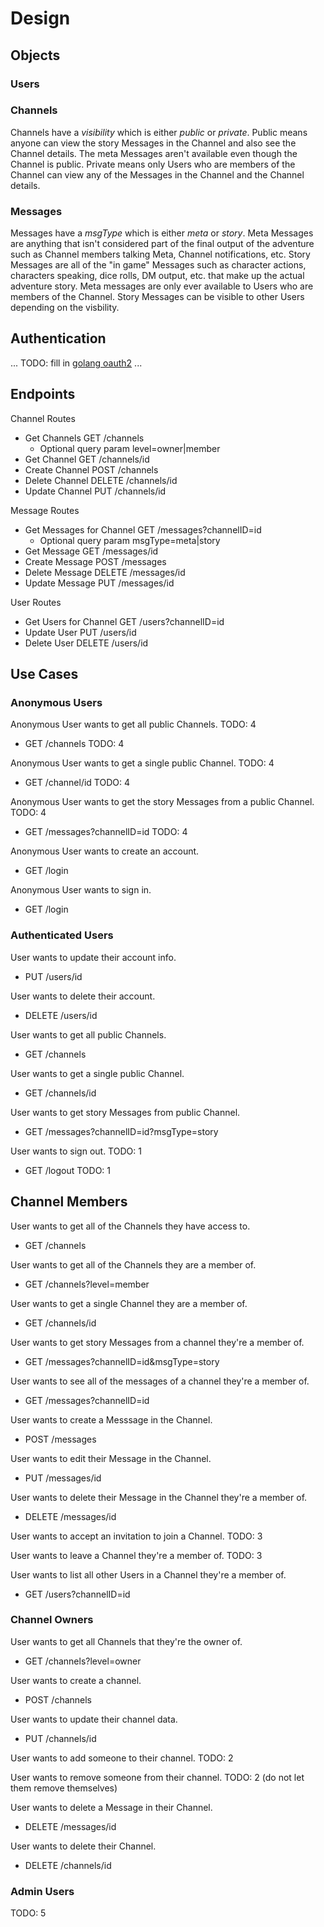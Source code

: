 # Design

## Objects

### Users

### Channels

Channels have a *visibility* which is either *public* or *private*. Public means anyone can view the story Messages in the Channel and also see the Channel details. The meta Messages aren't available even though the Channel is public. Private means only Users who are members of the Channel can view any of the Messages in the Channel and the Channel details.

### Messages

Messages have a *msgType* which is either *meta* or *story*. Meta Messages are anything that isn't considered part of the final output of the adventure such as Channel members talking Meta, Channel notifications, etc. Story Messages are all of the "in game" Messages such as character actions, characters speaking, dice rolls, DM output, etc. that make up the actual adventure story. Meta messages are only ever available to Users who are members of the Channel. Story Messages can be visible to other Users depending on the visbility.

## Authentication

... TODO: fill in [golang oauth2](https://github.com/golang/oauth2/) ...

## Endpoints

Channel Routes

- Get Channels GET /channels
  - Optional query param level=owner|member
- Get Channel GET /channels/id
- Create Channel POST /channels
- Delete Channel DELETE /channels/id
- Update Channel PUT /channels/id

Message Routes

- Get Messages for Channel GET /messages?channelID=id
  - Optional query param msgType=meta|story
- Get Message GET /messages/id
- Create Message POST /messages
- Delete Message DELETE /messages/id
- Update Message PUT /messages/id

User Routes

- Get Users for Channel GET /users?channelID=id
- Update User PUT /users/id
- Delete User DELETE /users/id

## Use Cases

### Anonymous Users

Anonymous User wants to get all public Channels. TODO: 4

- GET /channels TODO: 4

Anonymous User wants to get a single public Channel. TODO: 4

- GET /channel/id TODO: 4

Anonymous User wants to get the story Messages from a public Channel. TODO: 4

- GET /messages?channelID=id TODO: 4

Anonymous User wants to create an account.

- GET /login

Anonymous User wants to sign in.

- GET /login

### Authenticated Users

User wants to update their account info.

- PUT /users/id

User wants to delete their account.

- DELETE /users/id

User wants to get all public Channels.

- GET /channels

User wants to get a single public Channel.

- GET /channels/id

User wants to get story Messages from public Channel.

- GET /messages?channelID=id?msgType=story

User wants to sign out. TODO: 1

- GET /logout TODO: 1

## Channel Members

User wants to get all of the Channels they have access to.

- GET /channels

User wants to get all of the Channels they are a member of.

- GET /channels?level=member

User wants to get a single Channel they are a member of.

- GET /channels/id

User wants to get story Messages from a channel they're a member of.

- GET /messages?channelID=id&msgType=story

User wants to see all of the messages of a channel they're a member of.

- GET /messages?channelID=id

User wants to create a Messsage in the Channel.

- POST /messages

User wants to edit their Message in the Channel.

- PUT /messages/id

User wants to delete their Message in the Channel they're a member of.

- DELETE /messages/id

User wants to accept an invitation to join a Channel. TODO: 3

User wants to leave a Channel they're a member of. TODO: 3

User wants to list all other Users in a Channel they're a member of.

- GET /users?channelID=id

### Channel Owners

User wants to get all Channels that they're the owner of.

- GET /channels?level=owner

User wants to create a channel.

- POST /channels

User wants to update their channel data.

- PUT /channels/id

User wants to add someone to their channel. TODO: 2

User wants to remove someone from their channel. TODO: 2 (do not let them remove themselves)

User wants to delete a Message in their Channel.

- DELETE /messages/id

User wants to delete their Channel.

- DELETE /channels/id

### Admin Users

TODO: 5